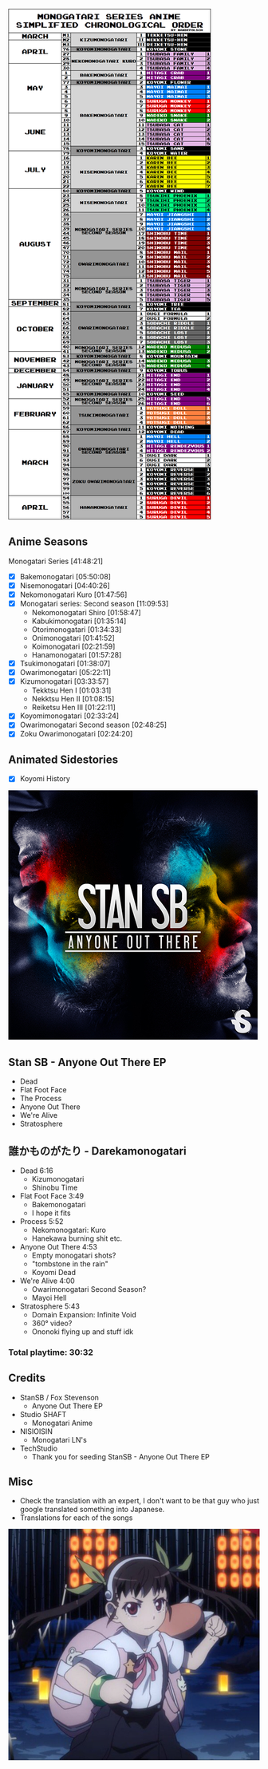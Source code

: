 ![Monogatari Watch order chart](./img/monogatariWatchOrder.png)

## Anime Seasons

Monogatari Series [41:48:21]

- [x] Bakemonogatari [05:50:08]
- [x] Nisemonogatari [04:40:26]
- [x] Nekomonogatari Kuro [01:47:56]
- [x] Monogatari series: Second season [11:09:53]
  - Nekomonogatari Shiro [01:58:47]
  - Kabukimonogatari [01:35:14]
  - Otorimonogatari [01:34:33]
  - Onimonogatari [01:41:52]
  - Koimonogatari [02:21:59]
  - Hanamonogatari [01:57:28]
- [x] Tsukimonogatari [01:38:07]
- [x] Owarimonogatari [05:22:11]
- [x] Kizumonogatari [03:33:57]
  - Tekktsu Hen I [01:03:31]
  - Nekktsu Hen II [01:08:15]
  - Reiketsu Hen III [01:22:11]
- [x] Koyomimonogatari [02:33:24]
- [x] Owarimonogatari Second season [02:48:25]
- [x] Zoku Owarimonogatari [02:24:20]

## Animated Sidestories

- [x] Koyomi History

![Stan SB - Anyone Out There EP cover art](./img/anyoneoutthereep.jpg)

## Stan SB - Anyone Out There EP

- Dead
- Flat Foot Face
- The Process
- Anyone Out There
- We're Alive
- Stratosphere

## 誰かものがたり - Darekamonogatari

- Dead 6:16
  - Kizumonogatari
  - Shinobu Time
- Flat Foot Face 3:49
  - Bakemonogatari
  - I hope it fits
- Process 5:52
  - Nekomonogatari: Kuro
  - Hanekawa burning shit etc.
- Anyone Out There 4:53
  - Empty monogatari shots?
  - "tombstone in the rain"
  - Koyomi Dead
- We're Alive 4:00
  - Owarimonogatari Second Season?
  - Mayoi Hell
- Stratosphere 5:43
  - Domain Expansion: Infinite Void
  - 360° video?
  - Ononoki flying up and stuff idk

### Total playtime: 30:32

## Credits

- StanSB / Fox Stevenson
  - Anyone Out There EP
- Studio SHAFT
  - Monogatari Anime
- NISIOISIN
  - Monogatari LN's
- TechStudio
  - Thank you for seeding StanSB - Anyone Out There EP

## Misc

- Check the translation with an expert, I don't want to be that guy who just google translated something into Japanese.
- Translations for each of the songs

![Hachikuji beats your ass](./img/beat.jpg)
